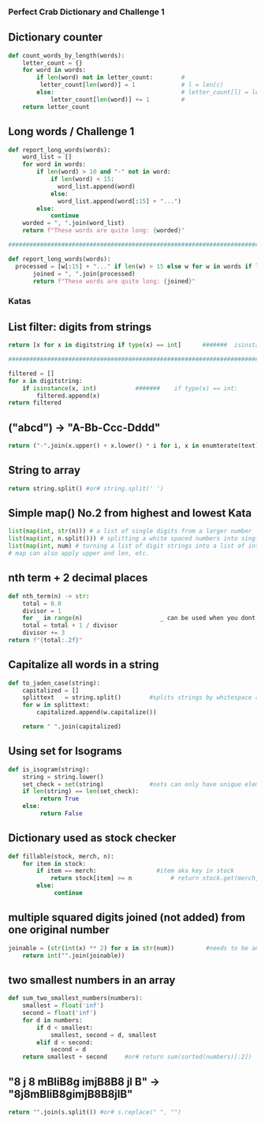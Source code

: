 ### Perfect Crab Dictionary and Challenge 1

## Dictionary counter
```Python
def count_words_by_length(words):
    letter_count = {}
    for word in words:
        if len(word) not in letter_count:        #
         letter_count[len(word)] = 1             # l = len(c)
        else:                                    # letter_count[l] = letter_count.get(l, 0) + 1   
            letter_count[len(word)] += 1         #
    return letter_count
```
## Long words / Challenge 1
```Python
def report_long_words(words):
    word_list = []
    for word in words:
        if len(word) > 10 and "-" not in word:
            if len(word) < 15:
              word_list.append(word)
            else:
              word_list.append(word[:15] + "...")
        else:
            continue
    worded = ", ".join(word_list)
    return f"These words are quite long: {worded}"

####################################################################################################

def report_long_words(words):
  processed = [w[:15] + "..." if len(w) > 15 else w for w in words if len(w) > 10 and "-" not in w]
       joined = ", ".join(processed)
       return f"These words are quite long: {joined}"
```
### Katas
## List filter:    digits from strings
```Python
return [x for x in digitstring if type(x) == int]      #######  isinstance(x, int)

##########################################################################

filtered = []
for x in digitstring:
    if isinstance(x, int)           #######    if type(x) == int:
        filtered.append(x)
return filtered
```
## ("abcd") -> "A-Bb-Ccc-Dddd"
```Python
return ("-".join(x.upper() + x.lower() * i for i, x in enumterate(text)))
```
## String to array
```Python
return string.split() #or# string.split(' ')
```
## Simple map()  No.2 from highest and lowest Kata
```Python
list(map(int, str(n))) # a list of single digits from a larger number
list(map(int, n.split())) # splitting a white spaced numbers into single integers and then listing them
list(map(int, num) # turning a list of digit strings into a list of integers
# map can also apply upper and len, etc.
```
## nth term + 2 decimal places
```Python
def nth_term(n) -> str:
    total = 0.0
    divisor = 1
    for _ in range(n)                      _ can be used when you dont need to use the temporary variable again
    total = total + 1 / divisor
    divisor += 3
return f"{total:.2f}"
```
## Capitalize all words in a string
```Python
def to_jaden_case(string):
    capitalized = []
    splittext   = string.split()        #splits strings by whitespace as default
    for w in splittext:
        capitalized.append(w.capitalize())

    return " ".join(capitalized)
```
## Using set for Isograms
```Python
def is_isogram(string):
    string = string.lower()
    set_check = set(string)             #sets can only have unique elements
    if len(string) == len(set_check):
         return True 
    else:
         return False
```
## Dictionary used as stock checker
```Python
def fillable(stock, merch, n):
    for item in stock:
        if item == merch:                 #item aka key in stock    
            return stock[item] >= n           # return stock.get(merch, 0) >= n         
        else:
             continue
```
## multiple squared digits joined (not added) from one original number
```Python
joinable = (str(int(x) ** 2) for x in str(num))         #needs to be an int while calculating and a string while placing together (not addition) 
    return int("".join(joinable))
```
## two smallest numbers in an array
```Python
def sum_two_smallest_numbers(numbers):
    smallest = float('inf') 
    second = float('inf')
    for d in numbers:
        if d < smallest:
            smallest, second = d, smallest
        elif d < second:
            second = d
    return smallest + second     #or# return sum(sorted(numbers)[:2])
```
 ## "8 j 8   mBliB8g  imjB8B8  jl  B" -> "8j8mBliB8gimjB8B8jlB"
 ```Python
return "".join(s.split()) #or# s.replace(" ", "")
```



